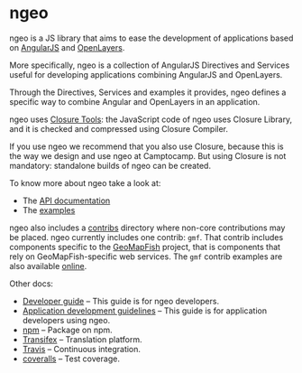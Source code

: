 # ngeo

ngeo is a JS library that aims to ease the development of applications based on
[AngularJS](https://angularjs.org/) and [OpenLayers](http://openlayers.org).

More specifically, ngeo is a collection of AngularJS Directives and Services
useful for developing applications combining AngularJS and OpenLayers.

Through the Directives, Services and examples it provides, ngeo defines
a specific way to combine Angular and OpenLayers in an application.

ngeo uses [Closure Tools](https://developers.google.com/closure/): the
JavaScript code of ngeo uses Closure Library, and it is checked and compressed
using Closure Compiler.

If you use ngeo we recommend that you also use Closure, because this is the way
we design and use ngeo at Camptocamp. But using Closure is not mandatory:
standalone builds of ngeo can be created.

To know more about ngeo take a look at:

* The [API documentation](https://camptocamp.github.io/ngeo/master/apidoc/index.html)
* The [examples](https://camptocamp.github.io/ngeo/master/examples)

ngeo also includes a [contribs](contribs) directory where non-core
contributions may be placed. ngeo currently includes one contrib: `gmf`.  That
contrib includes components specific to the
[GeoMapFish](http://geomapfish.org/) project, that is components that rely on
GeoMapFish-specific web services. The `gmf` contrib examples are also available
[online](https://camptocamp.github.io/ngeo/master/examples/contribs/gmf/).

Other docs:

* [Developer guide](docs/developer-guide.md) – This guide is for ngeo
  developers.
* [Application development guidelines](docs/guidelines.md) – This guide is for
  application developers using ngeo.
* [npm](https://www.npmjs.com/package/ngeo) – Package on npm.
* [Transifex](https://www.transifex.com/camptocamp/ngeo/) – Translation platform.
* [Travis](https://travis-ci.org/camptocamp/ngeo) – Continuous integration.
* [coveralls](https://coveralls.io/github/camptocamp/ngeo) – Test coverage.
